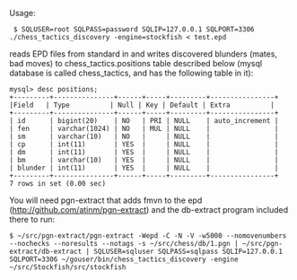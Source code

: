 Usage:
```
 $ SQLUSER=root SQLPASS=password SQLIP=127.0.0.1 SQLPORT=3306 ./chess_tactics_discovery -engine=stockfish < test.epd
```
reads EPD files from standard in and writes discovered blunders (mates, bad moves) to chess_tactics.positions table
described below (mysql database is called chess_tactics, and has the following table in it):

```
mysql> desc positions;
+---------+---------------+------+-----+---------+----------------+
|Field   | Type          | Null | Key | Default | Extra          |
+---------+---------------+------+-----+---------+----------------+
| id      | bigint(20)    | NO   | PRI | NULL    | auto_increment |
| fen     | varchar(1024) | NO   | MUL | NULL    |                |
| sm      | varchar(10)   | NO   |     | NULL    |                |
| cp      | int(11)       | YES  |     | NULL    |                |
| dm      | int(11)       | YES  |     | NULL    |                |
| bm      | varchar(10)   | YES  |     | NULL    |                |
| blunder | int(11)       | YES  |     | NULL    |                |
+---------+---------------+------+-----+---------+----------------+
7 rows in set (0.00 sec)
```
You will need pgn-extract that adds fmvn to the epd (http://github.com/atinm/pgn-extract) and the db-extract program included there to run:
```
$ ~/src/pgn-extract/pgn-extract -Wepd -C -N -V -w5000 --nomovenumbers --nochecks --noresults --notags -s ~/src/chess/db/1.pgn | ~/src/pgn-extract/db-extract | SQLUSER=sqluser SQLPASS=sqlpass SQLIP=127.0.0.1 SQLPORT=3306 ~/gouser/bin/chess_tactics_discovery -engine ~/src/Stockfish/src/stockfish
```

